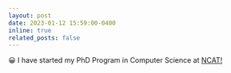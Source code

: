 ```yaml
---
layout: post
date: 2023-01-12 15:59:00-0400
inline: true
related_posts: false
---
```


:grinning: I have started my PhD Program in Computer Science at <a href="https://www.ncat.edu/">NCAT!</a>
